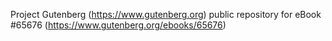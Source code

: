 Project Gutenberg (https://www.gutenberg.org) public repository for
eBook #65676 (https://www.gutenberg.org/ebooks/65676)
